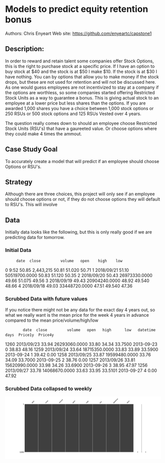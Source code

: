 # Models to predict equity retention bonus

Authors: Chris Enyeart 
Web site: https://github.com/enyeartc/capstone1


## Description:
In order to reward and retain talent some companies offer Stock Options, this is the right to purchase stock at a specific price.  If I have an option to buy stock at $40 and the stock is at $50 I make $10.  If the stock is at $30 I have nothing.  You can by options that allow you to make money if the stock drops, but these are not used for retention and will not be discussed here.  As one would guess employees are not incentivized to stay at a company if the options are worthless, so some companies started offering Restricted Stock Units as a way to guarantee a bonus.   This is giving actual stock to an employee at a lower price but less shares than the options.   If you are awarded 1,000 shares you have a choice between 1,000 stock options or 250 RSUs or 500 stock options and 125 RSUs  Vested over 4 years.   

The question really comes down to should an employee choose Restricted Stock Units (RSU's) that have a gaureeted value.  Or choose options where they could make 4 times the ammout.

## Case Study Goal
To accurately create a model that will predict if an employee should choose Options or RSU's.

## Strategy 
Although there are three choices, this project will only see if an employee should choose options or not,  if they do not choose options they will default to RSU's.  This will involve 

## Data   
Initially data looks like the following, but this is only really good if we are predicting data for tomorrow. 
### Initial Data
         date  close         volume   open    high    low
0       9:52   50.85      2,443,215  50.81  51.020  50.71
1  2018/09/21  51.10  50519700.0000  50.83  51.120  50.35
2  2018/09/20  50.43  26973330.0000  49.66  51.075  49.56
3  2018/09/19  49.43  20904240.0000  48.92  49.540  48.66
4  2018/09/18  49.03  33448720.0000  47.51  49.540  47.36

### Scrubbed Data with future values
If you notice there might not be any data for the exact day 4 years out, so what we really want is the mean price for the week 4 years in advance compared to the mean price/volume/high/low 

            date  close         volume   open   high      low   datetime  days  Price1y  Price4y
1260  2013/09/23  33.94  26293060.0000  33.80  34.34  33.7500 2013-09-23     0    38.83    48.16
1259  2013/09/24  33.64  18715350.0000  33.83  33.89  33.5900 2013-09-24     1    39.42     0.00
1258  2013/09/25  33.87  19599480.0000  33.76  34.09  33.7000 2013-09-25     2    38.76     0.00
1257  2013/09/26  33.81  15620990.0000  33.98  34.26  33.6900 2013-09-26     3    38.95    47.97
1256  2013/09/27  33.78  14068670.0000  33.63  33.95  33.5101 2013-09-27     4     0.00    47.92

### Scrubbed Data collapsed to weekly




![image info](images/f3.png)
